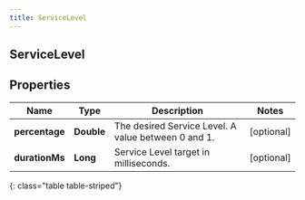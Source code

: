 ```yaml
---
title: ServiceLevel
---
```

## ServiceLevel


## Properties

| Name | Type | Description | Notes |
| ------------ | ------------- | ------------- | ------------- |
| **percentage** | <!----><!---->**Double**<!----> | The desired Service Level. A value between 0 and 1. |  [optional] |
| **durationMs** | <!----><!---->**Long**<!----> | Service Level target in milliseconds. |  [optional] |
{: class="table table-striped"}




